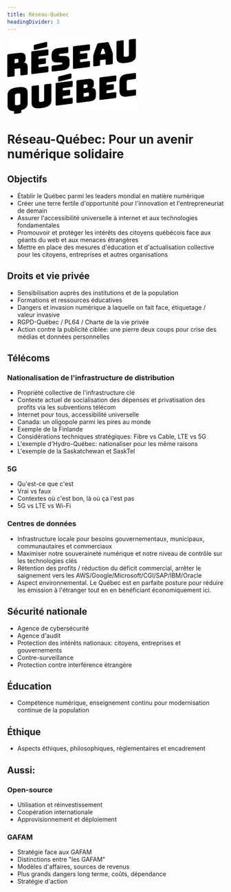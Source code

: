 ```yaml
---
title: Réseau-Québec
headingDivider: 3
---
```


<img src="logo.png" width="300px"/>

# Réseau-Québec: Pour un avenir numérique solidaire

## Objectifs
- Établir le Québec parmi les leaders mondial en matière numérique
- Créer une terre fertile d'opportunité pour l'innovation et l'entrepreneuriat de demain
- Assurer l'accessibilité universelle à internet et aux technologies fondamentales
- Promouvoir et protéger les intérêts des citoyens québécois face aux géants du web et aux menaces étrangères
- Mettre en place des mesures d'éducation et d'actualisation collective pour les citoyens, entreprises et autres organisations

## Droits et vie privée
- Sensibilisation auprès des institutions et de la population
- Formations et ressources éducatives
- Dangers et invasion numérique à laquelle on fait face, étiquetage / valeur invasive
- RGPD-Québec / PL64 / Charte de la vie privée
- Action contre la publicité ciblée: une pierre deux coups pour crise des médias et données personnelles

## Télécoms
### Nationalisation de l'infrastructure de distribution
- Propriété collective de l'infrastructure clé
- Contexte actuel de socialisation des dépenses et privatisation des profits via les subventions télécom
- Internet pour tous, accessibilité universelle
- Canada: un oligopole parmi les pires au monde
- Exemple de la Finlande
- Considérations techniques stratégiques: Fibre vs Cable, LTE vs 5G
- L'exemple d'Hydro-Québec: nationaliser pour les même raisons
- L'exemple de la Saskatchewan et SaskTel

### 5G
- Qu'est-ce que c'est
- Vrai vs faux
- Contextes où c'est bon, là où ça l'est pas
- 5G vs LTE vs Wi-Fi

### Centres de données
- Infrastructure locale pour besoins gouvernementaux, municipaux, communautaires et commerciaux
- Maximiser notre souveraineté numérique et notre niveau de contrôle sur les technologies clés
- Rétention des profits / réduction du déficit commercial, arrêter le saignement vers les AWS/Google/Microsoft/CGI/SAP/IBM/Oracle
- Aspect environnemental. Le Québec est en parfaite posture pour réduire les émission à l'étranger tout en en bénéficiant économiquement ici. 

## Sécurité nationale
- Agence de cybersécurité
- Agence d'audit
- Protection des intérêts nationaux: citoyens, entreprises et gouvernements
- Contre-surveillance
- Protection contre interférence étrangère

## Éducation
- Compétence numérique, enseignement continu pour modernisation continue de la population

## Éthique
- Aspects éthiques, philosophiques, réglementaires et encadrement

## Aussi:
### Open-source
- Utilisation et réinvestissement
- Coopération internationale
- Approvisionnement et déploiement

### GAFAM
- Stratégie face aux GAFAM
- Distinctions entre "les GAFAM"
- Modèles d'affaires, sources de revenus
- Plus grands dangers long terme, coûts, dépendance
- Stratégie d'action